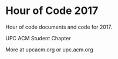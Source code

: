 # Hour of Code 2017

Hour of code documents and code for 2017.


UPC ACM Student Chapter

More at upcacm.org or upc.acm.org
